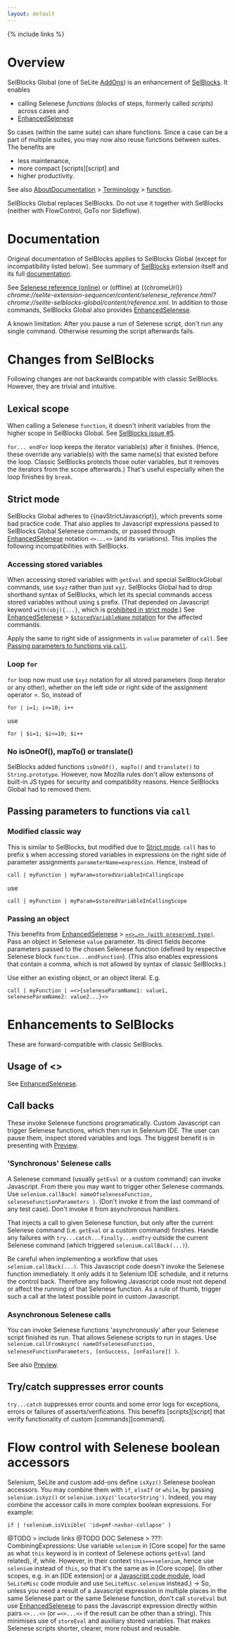 ```yaml
---
layout: default
---
```

{% include links %}

# Overview #
SelBlocks Global (one of SeLite [AddOns](AddOns)) is an enhancement of [SelBlocks](https://github.com/refactoror/SelBlocks/). It enables 

* calling Selenese _functions_ (blocks of steps, formerly called _scripts_) across cases and
* [EnhancedSelenese](EnhancedSelenese)

So cases (within the same suite) can share functions. Since a case can be a part of multiple suites, you may now also reuse functions between suites. The benefits are

  * less maintenance,
  * more compact [scripts][script] and
  * higher productivity.

See also [AboutDocumentation](AboutDocumentation) > [Terminology](AboutDocumentation#terminology) > [function](AboutDocumentation#function).

SelBlocks Global replaces SelBlocks. Do not use it together with SelBlocks (neither with FlowControl, GoTo nor Sideflow).

# Documentation #
Original documentation of SelBlocks applies to SelBlocks Global (except for incompatibility listed below). See summary of [SelBlocks](https://addons.mozilla.org/en-US/firefox/addon/selenium-ide-sel-blocks/) extension itself and its full [documentation](http://refactoror.wikia.com/wiki/Selblocks_Reference).

See [Selenese reference (online)](https://cdn.rawgit.com/SeLite/SelBlocksGlobal/master/sel-blocks-fx_xpi/chrome/content/reference.xml) or (offline) at {{chromeUrl}} _chrome://selite-extension-sequencer/content/selenese_reference.html?chrome://selite-selblocks-global/content/reference.xml_. In addition to those commands, SelBlocks Global also provides [EnhancedSelenese](EnhancedSelenese).

A known limitation: After you pause a run of Selenese script, don't run any single command. Otherwise resuming the script afterwards fails.

# Changes from SelBlocks #
Following changes are not backwards compatible with classic SelBlocks. However, they are trivial and intuitive.

## Lexical scope ##
When calling a Selenese `function`, it doesn't inherit variables from the higher scope in SelBlocks Global. See [SelBlocks issue #5](https://github.com/refactoror/SelBlocks/issues/5).

`for... endFor` loop keeps the iterator variable(s) after it finishes. (Hence, these override any variable(s) with the same name(s) that existed before the loop. Classic SelBlocks protects those outer variables, but it removes the iterators from the scope afterwards.) That's useful especially when the loop finishes by `break`.

## Strict mode ##
SelBlocks Global adheres to {{navStrictJavascript}}, which prevents some bad practice code. That also applies to Javascript expressions passed to SelBlocks Global Selenese commands, or passed through [EnhancedSelenese](EnhancedSelenese) notation `<>...<>` (and its variations). This implies the following incompatibilities with SelBlocks.

### Accessing stored variables ###
When accessing stored variables with `getEval` and special SelBlockGlobal commands, use `$xyz` rather than just `xyz`. SelBlocks Global had to drop shorthand syntax of SelBlocks, which let its special commands access stored variables without using `$` prefix. (That depended on Javascript keyword `with(obj){...}`, which is [prohibited in strict mode](https://developer.mozilla.org/en-US/docs/Web/JavaScript/Reference/Functions_and_function_scope/Strict_mode#Simplifying_variable_uses).) See [EnhancedSelenese](EnhancedSelenese) > [`$storedVariableName` notation](EnhancedSelenese#storedvariablename-notation) for the affected commands.

Apply the same to right side of assignments in `value` parameter of `call`. See [Passing parameters to functions via `call`](#passing-parameters-to-functions-via-call).

### Loop `for` ###
`for` loop now must use `$xyz` notation for all stored parameters (loop iterator or any other), whether on the left side or right side of the assignment operator =. So, instead of

```
for | i=1; i<=10; i++
```

use

```
for | $i=1; $i<=10; $i++
```

### No isOneOf(), mapTo() or translate()
SelBlocks added functions `isOneOf(), mapTo()` and `translate()` to `String.prototype`. However, now Mozilla rules don't allow extensons of built-in JS types for security and compatibility reasons. Hence SelBlocks Global had to removed them.

## Passing parameters to functions via `call` ##

### Modified classic way ###
This is similar to SelBlocks, but modified due to [Strict mode](#strict-mode). `call` has to prefix `$` when accessing stored variables in expressions on the right side of parameter assignments `parameterName=expression`. Hence, instead of

```
call | myFunction | myParam=storedVariableInCallingScope
```

use

```
call | myFunction | myParam=$storedVariableInCallingScope
```

### Passing an object ###
This benefits from [EnhancedSelenese](EnhancedSelenese) > [`=<>…<> (with preserved type)`](EnhancedSelenese#with-preserved-type). Pass an object in Selenese `value` parameter. Its direct fields become parameters passed to the chosen Selenese function (defined by respective Selenese block `function...endFunction`). (This also enables expressions that contain a comma, which is not allowed by syntax of classic SelBlocks.)

Use either an existing object, or an object literal. E.g.

```
call | myFunction | =<>{seleneseParamName1: value1, seleneseParamName2: value2...}<>
```

# Enhancements to SelBlocks #
These are forward-compatible with classic SelBlocks.

## Usage of &lt;&gt;
See [EnhancedSelenese](EnhancedSelenese).

## Call backs
These invoke Selenese functions programatically. Custom Javascript can trigger Selenese functions, which then run in Selenium IDE. The user can pause them, inspect stored variables and logs. The biggest benefit is in presenting with [Preview](Preview).

### 'Synchronous' Selenese calls
A Selenese command (usually `getEval` or a custom command) can invoke Javascript. From there you may want to trigger other Selenese commands. Use `selenium.callBack( nameOfseleneseFunction, seleneseFunctionParameters )`. (Don't invoke it from the last command of any test case). Don't invoke it from asynchronous handlers.

That injects a call to given Selenese function, but only after the current Selenese command (i.e. `getEval` or a custom command) finishes. Handle any failures with `try...catch...finally...endTry` outside the current Selenese command (which triggered `selenium.callBack(...)`).

Be careful when implementing a workflow that uses `selenium.callBack(...)`. This Javascript code doesn't invoke the Selenese function immediately. It only adds it to Selenium IDE schedule, and it returns the control back. Therefore any following Javascript code must not depend or affect the running of that Selenese function. As a rule of thumb, trigger such a call at the latest possible point in custom Javascript.

### Asynchronous Selenese calls
You can invoke Selenese functions 'asynchronously' after your Selenese script finished its run. That allows Selenese scripts to run in stages. Use `selenium.callFromAsync( nameOfseleneseFunction, seleneseFunctionParameters, [onSuccess, [onFailure]] )`.

See also [Preview](Preview).

## Try/catch suppresses error counts ##
`try...catch` suppresses error counts and some error logs for exceptions, errors or failures of asserts/verifications. This benefits [scripts][script] that verify functionality of custom [commands][command].

# Flow control with Selenese boolean accessors
Selenium, SeLite and custom add-ons define `isXyz()` Selenese boolean accessors. You may combine them with `if`, `elseIf` or `while`, by passing `selenium.isXyz()` or `selenium.isXyz('locatorString')`. Indeed, you may combine the accessor calls in more complex boolean expressions. For example:

```
if | !selenium.isVisible( 'id=pmf-navbar-collapse' )
```

@TODO > include links
@TODO DOC Selenese > ???: CombiningExpressions: Use variable `selenium` in [Core scope] for the same as what `this` keyword is in context of Selenese actions `getEval` (and related), if, while. However, in their context `this===selenium`, hence use `selenium` instead of `this`, so that it's the same as in [Core scope]. (In other scopes, e.g. in an [IDE extension] or a [Javascript code module](JavascriptComplex#javascript-code-modules), load `SeLiteMisc` code module and use `SeLiteMisc.selenium` instead<!--TODO example of loading-->.)
-> So, unless you need a result of a Javascript expression in multiple places in the same Selenese part or the same Selenese function, don't call `storeEval` but use [EnhancedSelenese](EnhancedSelenese) to pass the Javascript expression directly within pairs `<>...<>` (or `=<>...<>` if the result can be other than a string). This minimises use of `storeEval` and auxiliary stored variables. That makes Selenese scripts shorter, clearer, more robust and reusable.
